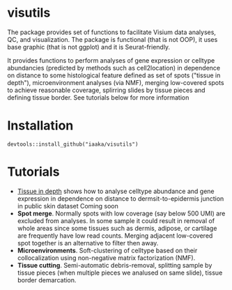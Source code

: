 # visutils
The package provides set of functions to facilitate Visium data analyses, QC, and visualization. The package is functional (that is not OOP), it uses base graphic (that is not ggplot) and it is Seurat-friendly.

It provides functions to perform analyses of gene expression or celltype abundancies (predicted by methods such as cell2location) in dependence on distance to some histological feature defined as set of spots ("tissue in depth"), microenvironment analyses (via NMF), merging low-covered spots to achieve reasonable coverage, splirring slides by tissue pieces and defining tissue border. See tutorials below for more information
# Installation
```
devtools::install_github("iaaka/visutils")
```
# Tutorials
* [Tissue in depth](vignettes/TissueInDepth.md) shows how to analyse celltype abundance and gene expression in dependence on distance to dermsit-to-epidermis junction in public skin dataset
Coming soon
* __Spot merge__. Normally spots with low coverage (say below 500 UMI) are excluded from analyses. In some sample it could result in removal of whole areas since some tissues such as dermis, adipose, or cartilage are frequently have low read counts. Merging adjacent low-covered spot together is an alternative to filter then away.
* __Microenvironments__. Soft-clustering of celltype based on their collocalization using non-negative matrix factorization (NMF).
* __Tissue cutting__. Semi-automatic debris-removal, splitting sample by tissue pieces (when multiple pieces we analused on same slide), tissue border demarcation.

